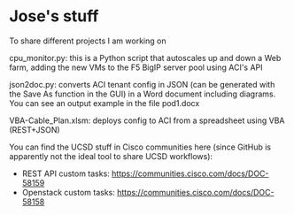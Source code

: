 # Jose's stuff
To share different projects I am working on

cpu_monitor.py: this is a Python script that autoscales up and down a Web farm, adding the new VMs to the F5 BigIP server pool using ACI's API


json2doc.py: converts ACI tenant config in JSON (can be generated with the Save As function in the GUI) in a Word document including diagrams. You can see an output example in the file pod1.docx

VBA-Cable_Plan.xlsm: deploys config to ACI from a spreadsheet using VBA (REST+JSON)

You can find the UCSD stuff in Cisco communities here (since GitHub is apparently not the ideal tool to share UCSD workflows):
- REST API custom tasks: https://communities.cisco.com/docs/DOC-58159
- Openstack custom tasks: https://communities.cisco.com/docs/DOC-58158

